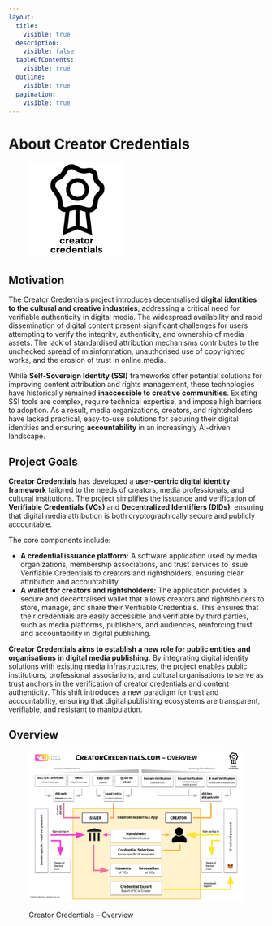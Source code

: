 ```yaml
---
layout:
  title:
    visible: true
  description:
    visible: false
  tableOfContents:
    visible: true
  outline:
    visible: true
  pagination:
    visible: true
---
```


# About Creator Credentials

<div align="left"><figure><picture><source srcset=".gitbook/assets/CC logo-text-white.png" media="(prefers-color-scheme: dark)"><img src=".gitbook/assets/CC logo-text.png" alt="" width="188"></picture><figcaption></figcaption></figure></div>

## Motivation

The Creator Credentials project introduces decentralised **digital identities to the cultural and creative industries**, addressing a critical need for verifiable authenticity in digital media. The widespread availability and rapid dissemination of digital content present significant challenges for users attempting to verify the integrity, authenticity, and ownership of media assets. The lack of standardised attribution mechanisms contributes to the unchecked spread of misinformation, unauthorised use of copyrighted works, and the erosion of trust in online media.

While **Self-Sovereign Identity (SSI)** frameworks offer potential solutions for improving content attribution and rights management, these technologies have historically remained **inaccessible to creative communities**. Existing SSI tools are complex, require technical expertise, and impose high barriers to adoption. As a result, media organizations, creators, and rightsholders have lacked practical, easy-to-use solutions for securing their digital identities and ensuring **accountability** in an increasingly AI-driven landscape.

## **Project Goals**

**Creator Credentials** has developed a **user-centric digital identity framework** tailored to the needs of creators, media professionals, and cultural institutions. The project simplifies the issuance and verification of **Verifiable Credentials (VCs)** and **Decentralized Identifiers (DIDs)**, ensuring that digital media attribution is both cryptographically secure and publicly accountable.

The core components include:

* **A credential issuance platform:** A software application used by media organizations, membership associations, and trust services to issue Verifiable Credentials to creators and rightsholders, ensuring clear attribution and accountability.
* **A wallet for creators and rightsholders:** The application provides a secure and decentralised wallet that allows creators and rightsholders to store, manage, and share their Verifiable Credentials. This ensures that their credentials are easily accessible and verifiable by third parties, such as media platforms, publishers, and audiences, reinforcing trust and accountability in digital publishing.

**Creator Credentials aims to establish a new role for public entities and organisations in digital media publishing.** By integrating digital identity solutions with existing media infrastructures, the project enables public institutions, professional associations, and cultural organisations to serve as trust anchors in the verification of creator credentials and content authenticity. This shift introduces a new paradigm for trust and accountability, ensuring that digital publishing ecosystems are transparent, verifiable, and resistant to manipulation.

## Overview

<div data-full-width="true"><figure><img src=".gitbook/assets/Creator-Credentials-Overview.png" alt=""><figcaption><p>Creator Credentials – Overview</p></figcaption></figure></div>
